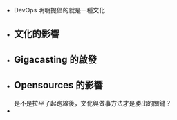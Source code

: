 - DevOps 明明提倡的就是一種文化
- ## 文化的影響
- ## Gigacasting 的啟發
- ## Opensources 的影響
  是不是拉平了起跑線後，文化與做事方法才是勝出的關鍵？
-